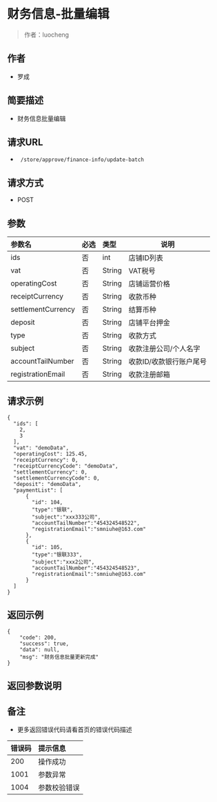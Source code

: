 # 财务信息-批量编辑

> 作者：luocheng

## 作者

- 罗成
    
## 简要描述

- 财务信息批量编辑

## 请求URL
- ` /store/approve/finance-info/update-batch`
  
## 请求方式
- POST 

## 参数

|参数名|必选|类型|说明|
|:----    |:---|:----- |-----   |
|ids |否  |int | 店铺ID列表    |
|vat     |否  |String | VAT税号    |
|operatingCost     |否  |String | 店铺运营价格    |
|receiptCurrency     |否  |String | 收款币种    |
|settlementCurrency     |否  |String | 结算币种    |
|deposit     |否  |String | 店铺平台押金    |
|type     |否  |String | 收款方式    |
|subject     |否  |String | 收款注册公司/个人名字    |
|accountTailNumber     |否  |String | 收款ID/收款银行账户尾号    |
|registrationEmail     |否  |String |收款注册邮箱    |


## 请求示例

``` 
{
  "ids": [
    2,
    3
  ],
  "vat": "demoData",
  "operatingCost": 125.45,
  "receiptCurrency": 0,
  "receiptCurrencyCode": "demoData",
  "settlementCurrency": 0,
  "settlementCurrencyCode": 0,
  "deposit": "demoData",
  "paymentList": [
      {
        "id": 104,
        "type":"银联",
        "subject":"xxx333公司",
        "accountTailNumber":"454324548522",
        "registrationEmail":"smniuhe@163.com"
      },
      {
        "id": 105,
        "type":"银联333",
        "subject":"xxx2公司",
        "accountTailNumber":"454324548523",
        "registrationEmail":"smniuhe@163.com"
      }
  ]
}
```


## 返回示例 

``` 
{
    "code": 200,
    "success": true,
    "data": null,
    "msg": "财务信息批量更新完成"
}
```

## 返回参数说明 

## 备注 

- 更多返回错误代码请看首页的错误代码描述

|错误码|提示信息|
|:----    |:---|
|200 |操作成功  |
|1001 |参数异常  |
|1004 |参数校验错误  |